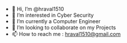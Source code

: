 - 👋 Hi, I’m @hraval1510
- 👀 I’m interested in Cyber Security 
- 🌱 I’m currently a Computer Engineer
- 💞️ I’m looking to collaborate on my Projects
- 📫 How to reach me : hraval1510@gmail.com

<!---
hraval1510/hraval1510 is a ✨ special ✨ repository because its `README.md` (this file) appears on your GitHub profile.
You can click the Preview link to take a look at your changes.
--->
